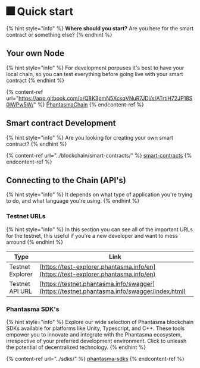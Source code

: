 # 🎆 Quick start

{% hint style="info" %}
**Where should you start?** Are you here for the smart contract or something else?
{% endhint %}

## Your own Node

{% hint style="info" %}
For development porpuses it's best to have your local chain, so you can test everything before going live with your smart contract
{% endhint %}

{% content-ref url="https://app.gitbook.com/o/Q8K3pmN5XcsqVNuR7JDi/s/ATrtiH72JP18S0lWPw5W/" %}
[PhantasmaChain](https://app.gitbook.com/o/Q8K3pmN5XcsqVNuR7JDi/s/ATrtiH72JP18S0lWPw5W/)
{% endcontent-ref %}

## Smart contract Development

{% hint style="info" %}
Are you looking for creating your own smart contract?
{% endhint %}

{% content-ref url="../blockchain/smart-contracts/" %}
[smart-contracts](../blockchain/smart-contracts/)
{% endcontent-ref %}

## Connecting to the Chain (API's)

{% hint style="info" %}
It depends on what type of application you're trying to do, and what language you're using.
{% endhint %}

### Testnet  URLs

{% hint style="info" %}
In this section you can see all of the important URLs for the testnet, this useful if you're a new developer and want to mess arround
{% endhint %}

| Type                         | Link                                                                                            |
| ---------------------------- | ----------------------------------------------------------------------------------------------- |
| Testnet Explorer             | [https://test-explorer.phantasma.info/en](https://test-explorer.phantasma.info/en)              |
| Testnet API URL              | [https://testnet.phantasma.info/swagger](https://testnet.phantasma.info/swagger/index.html)     |



### Phantasma SDK's

{% hint style="info" %}
Explore our wide selection of Phantasma blockchain SDKs available for platforms like Unity, Typescript, and C++. These tools empower you to innovate and integrate with the Phantasma ecosystem, irrespective of your preferred development environment. Click to unleash the potential of decentralized technology.
{% endhint %}

{% content-ref url="../sdks/" %}
[phantasma-sdks](../sdks/)
{% endcontent-ref %}


